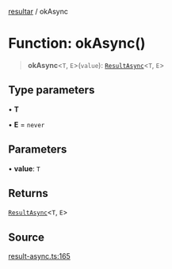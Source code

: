 [resultar](../wiki/Home) / okAsync

# Function: okAsync()

> **okAsync**\<`T`, `E`\>(`value`): [`ResultAsync`](../wiki/Class.ResultAsync)\<`T`, `E`\>

## Type parameters

• **T**

• **E** = `never`

## Parameters

• **value**: `T`

## Returns

[`ResultAsync`](../wiki/Class.ResultAsync)\<`T`, `E`\>

## Source

[result-async.ts:165](https://github.com/inaiat/resultar/blob/6bdf9a02220a7cdf3ada422bc826a1ae3bdd86e8/src/result-async.ts#L165)
